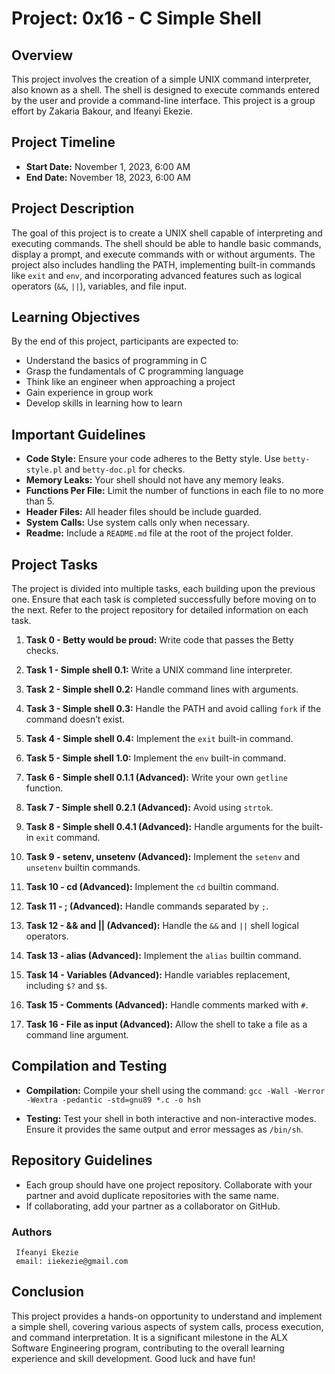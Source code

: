 # Project: 0x16 - C Simple Shell

## Overview

This project involves the creation of a simple UNIX command interpreter, also known as a shell. The shell is designed to execute commands entered by the user and provide a command-line interface. This project is a group effort by Zakaria Bakour, and Ifeanyi Ekezie.

## Project Timeline

- **Start Date:** November 1, 2023, 6:00 AM
- **End Date:** November 18, 2023, 6:00 AM

## Project Description

The goal of this project is to create a UNIX shell capable of interpreting and executing commands. The shell should be able to handle basic commands, display a prompt, and execute commands with or without arguments. The project also includes handling the PATH, implementing built-in commands like `exit` and `env`, and incorporating advanced features such as logical operators (`&&`, `||`), variables, and file input.

## Learning Objectives

By the end of this project, participants are expected to:

- Understand the basics of programming in C
- Grasp the fundamentals of C programming language
- Think like an engineer when approaching a project
- Gain experience in group work
- Develop skills in learning how to learn

## Important Guidelines

- **Code Style:** Ensure your code adheres to the Betty style. Use `betty-style.pl` and `betty-doc.pl` for checks.
- **Memory Leaks:** Your shell should not have any memory leaks.
- **Functions Per File:** Limit the number of functions in each file to no more than 5.
- **Header Files:** All header files should be include guarded.
- **System Calls:** Use system calls only when necessary.
- **Readme:** Include a `README.md` file at the root of the project folder.

## Project Tasks

The project is divided into multiple tasks, each building upon the previous one. Ensure that each task is completed successfully before moving on to the next. Refer to the project repository for detailed information on each task.

1. **Task 0 - Betty would be proud:** Write code that passes the Betty checks.

2. **Task 1 - Simple shell 0.1:** Write a UNIX command line interpreter.

3. **Task 2 - Simple shell 0.2:** Handle command lines with arguments.

4. **Task 3 - Simple shell 0.3:** Handle the PATH and avoid calling `fork` if the command doesn’t exist.

5. **Task 4 - Simple shell 0.4:** Implement the `exit` built-in command.

6. **Task 5 - Simple shell 1.0:** Implement the `env` built-in command.

7. **Task 6 - Simple shell 0.1.1 (Advanced):** Write your own `getline` function.

8. **Task 7 - Simple shell 0.2.1 (Advanced):** Avoid using `strtok`.

9. **Task 8 - Simple shell 0.4.1 (Advanced):** Handle arguments for the built-in `exit` command.

10. **Task 9 - setenv, unsetenv (Advanced):** Implement the `setenv` and `unsetenv` builtin commands.

11. **Task 10 - cd (Advanced):** Implement the `cd` builtin command.

12. **Task 11 - ; (Advanced):** Handle commands separated by `;`.

13. **Task 12 - && and || (Advanced):** Handle the `&&` and `||` shell logical operators.

14. **Task 13 - alias (Advanced):** Implement the `alias` builtin command.

15. **Task 14 - Variables (Advanced):** Handle variables replacement, including `$?` and `$$`.

16. **Task 15 - Comments (Advanced):** Handle comments marked with `#`.

17. **Task 16 - File as input (Advanced):** Allow the shell to take a file as a command line argument.

## Compilation and Testing

- **Compilation:** Compile your shell using the command: `gcc -Wall -Werror -Wextra -pedantic -std=gnu89 *.c -o hsh`

- **Testing:** Test your shell in both interactive and non-interactive modes. Ensure it provides the same output and error messages as `/bin/sh`.


## Repository Guidelines

- Each group should have one project repository. Collaborate with your partner and avoid duplicate repositories with the same name.
- If collaborating, add your partner as a collaborator on GitHub.

### Authors
	 Ifeanyi Ekezie
	 email: iiekezie@gmail.com

## Conclusion

This project provides a hands-on opportunity to understand and implement a simple shell, covering various aspects of system calls, process execution, and command interpretation. It is a significant milestone in the ALX Software Engineering program, contributing to the overall learning experience and skill development. Good luck and have fun!
